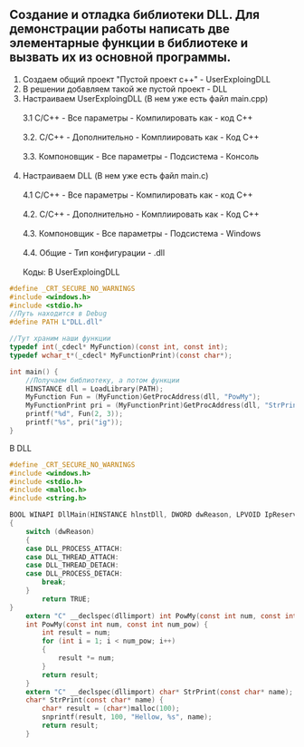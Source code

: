 ## Создание и отладка библиотеки DLL. Для демонстрации работы написать две элементарные функции в библиотеке и вызвать их из основной программы.

1. Создаем общий проект "Пустой проект c++" - UserExploingDLL 
2. В решении добавляем такой же пустой проект - DLL
3. Настраиваем UserExploingDLL (В нем уже есть файл main.cpp) <br /> <br />
3.1 C/C++ - Все параметры - Компилировать как - код С++ <br /> <br />
3.2. С/C++ - Дополнительно - Комплиировать как - Код C++ <br /> <br />
3.3. Компоновщик - Все параметры - Подсистема - Консоль <br /> <br />
4. Настраиваем DLL (В нем уже есть файл main.c) <br /> <br />
4.1 C/C++ - Все параметры - Компилировать как - код С++ <br /> <br />
4.2. С/C++ - Дополнительно - Комплиировать как - Код C++ <br /> <br />
4.3. Компоновщик - Все параметры - Подсистема - Windows <br /> <br />
4.4. Общие - Тип конфигурации - .dll <br /> <br />
Коды:
В UserExploingDLL
```C
#define _CRT_SECURE_NO_WARNINGS
#include <windows.h>
#include <stdio.h>
//Путь находится в Debug
#define PATH L"DLL.dll"

//Тут храним наши функции
typedef int(_cdecl* MyFunction)(const int, const int);
typedef wchar_t*(_cdecl* MyFunctionPrint)(const char*);

int main() {
	//Получаем библиотеку, а потом функции
	HINSTANCE dll = LoadLibrary(PATH);
	MyFunction Fun = (MyFunction)GetProcAddress(dll, "PowMy");
	MyFunctionPrint pri = (MyFunctionPrint)GetProcAddress(dll, "StrPrint");
	printf("%d", Fun(2, 3));
	printf("%s", pri("ig"));
}
```
В DLL
```C
#define _CRT_SECURE_NO_WARNINGS
#include <windows.h>
#include <stdio.h>
#include <malloc.h>
#include <string.h>

BOOL WINAPI DllMain(HINSTANCE hlnstDll, DWORD dwReason, LPVOID IpReserved)
{
	switch (dwReason)
	{
	case DLL_PROCESS_ATTACH:
	case DLL_THREAD_ATTACH:
	case DLL_THREAD_DETACH:
	case DLL_PROCESS_DETACH:
		break;
	}
		return TRUE;
}
	extern "C" __declspec(dllimport) int PowMy(const int num, const int num_pow);
	int PowMy(const int num, const int num_pow) {
		int result = num;
		for (int i = 1; i < num_pow; i++)
		{
			result *= num;
		}
		return result;
	}
	extern "C" __declspec(dllimport) char* StrPrint(const char* name);
	char* StrPrint(const char* name) {
		char* result = (char*)malloc(100);
		snprintf(result, 100, "Hellow, %s", name);
		return result;
	}
```
